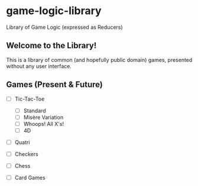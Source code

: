 # game-logic-library

Library of Game Logic (expressed as Reducers)

## Welcome to the Library!

This is a library of common (and hopefully public domain) games, presented without any user interface.

## Games (Present & Future)

- [ ] Tic-Tac-Toe
  - [ ] Standard
  - [ ] Misère Variation
  - [ ] Whoops! All X's!
  - [ ] 4D
- [ ] Quatri
- [ ] Checkers
- [ ] Chess
- [ ] Card Games


